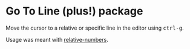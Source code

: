 # Go To Line (plus!) package
Move the cursor to a relative or specific line in the editor using <kbd>ctrl-g</kbd>.

Usage was meant with [relative-numbers](https://atom.io/packages/relative-numbers).
